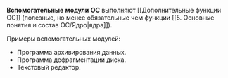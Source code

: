 **Вспомогательные** **модули** **ОС** выполняют [[Дополнительные функции ОС]] (полезные, но менее обязательные чем функции [[5. Основные понятия и состав ОС/Ядро|ядра]]).

Примеры вспомогательных модулей:
-   Программа архивирования данных.
-   Программа дефрагментации диска.
-   Текстовый редактор.